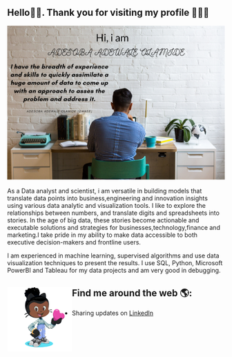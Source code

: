 ## Hello👋🏾. Thank you for visiting my profile 👩🏾‍💻

![](https://github.com/OLAMIDE100/OLAMIDE100/blob/main/I%20have%20the%20breadth%20of%20experience%20and%20skills%20to%20quickly%20assimilate%20a%20huge%20amount%20of%20data%20to%20come%20up%20with%20an%20approach%20to%20asses%20the%20problem%20and%20address%20it..png)


As a Data analyst and scientist, i am versatile in building models that translate data points into business,engineering and innovation insights using various data analytic and visualization tools. I like to explore the relationships between numbers, and translate digits and spreadsheets into stories. In the age of big data, these stories become actionable and executable solutions and strategies for businesses,technology,finance and marketing.I take pride in my ability to make data accessible to both executive decision-makers and frontline users.

I am experienced in machine learning, supervised algorithms and use data visualization techniques to present the results. I use SQL, Python, Microsoft PowerBI and Tableau for my data projects and am very good in debugging.

## Find me around the web 🌎: <a href="https://github.com/sponsors/M0nica"><img align="left" width="150" height="150" src="https://github.com/fortune-uwha/fortune-uwha/blob/main/Gif/Fortune-octocat-rotating.gif?raw=true"></a> 
- Sharing updates on [LinkedIn](https://www.linkedin.com/in/adesoba-olamide-gmnse-787193169/)


